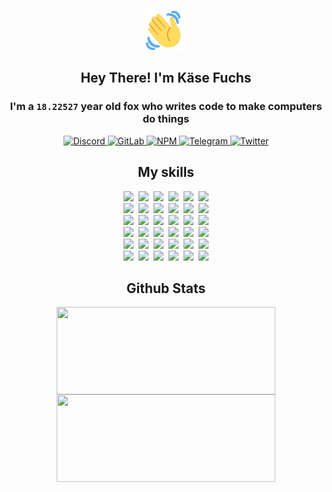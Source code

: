 <div><p align=center><img src=./resources/images/wave.gif width=64px height=64px></p><h2 align=center>Hey There! I'm Käse Fuchs</h2><h3 align=center>I'm a <code>18.22527</code> year old fox who writes code to make computers do things</h3><p align=center><a href=https://discord.com/users/507526681125322772><img alt=Discord src="https://img.shields.io/badge/Discord-5865F2?logo=discord&logoColor=white&style=flat-square#ae9029b696c22528ed70de88feab2752"> </a><a href=https://gitlab.com/kasefuchs><img alt=GitLab src="https://img.shields.io/badge/GitLab-330F63?logo=gitlab&logoColor=white&style=flat-square#ae9029b696c22528ed70de88feab2752"> </a><a href=https://npmjs.com/~kasefuchs><img alt=NPM src="https://img.shields.io/badge/NPM-CB3837?logo=npm&logoColor=white&style=flat-square#ae9029b696c22528ed70de88feab2752"> </a><a href=https://t.me/kasefuchs><img alt=Telegram src="https://img.shields.io/badge/Telegram-2CA5E0?logo=telegram&logoColor=white&style=flat-square#ae9029b696c22528ed70de88feab2752"> </a><a href=https://twitter.com/kasefuchs><img alt=Twitter src="https://img.shields.io/badge/Twitter-1DA1F2?logo=twitter&logoColor=white&style=flat-square#ae9029b696c22528ed70de88feab2752"></a></p><h2 align=center>My skills</h2><p align=center><a href=https://aws.amazon.com/ ><picture><source srcset="https://skillicons.dev/icons?i=aws&theme=dark#ae9029b696c22528ed70de88feab2752" media="(prefers-color-scheme: dark)"><source srcset="https://skillicons.dev/icons?i=aws&theme=light#ae9029b696c22528ed70de88feab2752" media="(prefers-color-scheme: light), (prefers-color-scheme: no-preference)"><img src="https://skillicons.dev/icons?i=aws&theme=light#ae9029b696c22528ed70de88feab2752"></picture></a>&nbsp;&nbsp;<a href=https://en.wikipedia.org/wiki/Bash_(Unix_shell)><picture><source srcset="https://skillicons.dev/icons?i=bash&theme=dark#ae9029b696c22528ed70de88feab2752" media="(prefers-color-scheme: dark)"><source srcset="https://skillicons.dev/icons?i=bash&theme=light#ae9029b696c22528ed70de88feab2752" media="(prefers-color-scheme: light), (prefers-color-scheme: no-preference)"><img src="https://skillicons.dev/icons?i=bash&theme=light#ae9029b696c22528ed70de88feab2752"></picture></a>&nbsp;&nbsp;<a href=https://discord.com/developers/docs><picture><source srcset="https://skillicons.dev/icons?i=bots&theme=dark#ae9029b696c22528ed70de88feab2752" media="(prefers-color-scheme: dark)"><source srcset="https://skillicons.dev/icons?i=bots&theme=light#ae9029b696c22528ed70de88feab2752" media="(prefers-color-scheme: light), (prefers-color-scheme: no-preference)"><img src="https://skillicons.dev/icons?i=bots&theme=light#ae9029b696c22528ed70de88feab2752"></picture></a>&nbsp;&nbsp;<a href=https://www.cloudflare.com/ ><picture><source srcset="https://skillicons.dev/icons?i=cloudflare&theme=dark#ae9029b696c22528ed70de88feab2752" media="(prefers-color-scheme: dark)"><source srcset="https://skillicons.dev/icons?i=cloudflare&theme=light#ae9029b696c22528ed70de88feab2752" media="(prefers-color-scheme: light), (prefers-color-scheme: no-preference)"><img src="https://skillicons.dev/icons?i=cloudflare&theme=light#ae9029b696c22528ed70de88feab2752"></picture></a>&nbsp;&nbsp;<a href=https://en.wikipedia.org/wiki/CSS><picture><source srcset="https://skillicons.dev/icons?i=css&theme=dark#ae9029b696c22528ed70de88feab2752" media="(prefers-color-scheme: dark)"><source srcset="https://skillicons.dev/icons?i=css&theme=light#ae9029b696c22528ed70de88feab2752" media="(prefers-color-scheme: light), (prefers-color-scheme: no-preference)"><img src="https://skillicons.dev/icons?i=css&theme=light#ae9029b696c22528ed70de88feab2752"></picture></a>&nbsp;&nbsp;<a href=https://www.docker.com/ ><picture><source srcset="https://skillicons.dev/icons?i=docker&theme=dark#ae9029b696c22528ed70de88feab2752" media="(prefers-color-scheme: dark)"><source srcset="https://skillicons.dev/icons?i=docker&theme=light#ae9029b696c22528ed70de88feab2752" media="(prefers-color-scheme: light), (prefers-color-scheme: no-preference)"><img src="https://skillicons.dev/icons?i=docker&theme=light#ae9029b696c22528ed70de88feab2752"></picture></a><br><a href=https://www.electronjs.org/ ><picture><source srcset="https://skillicons.dev/icons?i=electron&theme=dark#ae9029b696c22528ed70de88feab2752" media="(prefers-color-scheme: dark)"><source srcset="https://skillicons.dev/icons?i=electron&theme=light#ae9029b696c22528ed70de88feab2752" media="(prefers-color-scheme: light), (prefers-color-scheme: no-preference)"><img src="https://skillicons.dev/icons?i=electron&theme=light#ae9029b696c22528ed70de88feab2752"></picture></a>&nbsp;&nbsp;<a href=https://expressjs.com/ ><picture><source srcset="https://skillicons.dev/icons?i=express&theme=dark#ae9029b696c22528ed70de88feab2752" media="(prefers-color-scheme: dark)"><source srcset="https://skillicons.dev/icons?i=express&theme=light#ae9029b696c22528ed70de88feab2752" media="(prefers-color-scheme: light), (prefers-color-scheme: no-preference)"><img src="https://skillicons.dev/icons?i=express&theme=light#ae9029b696c22528ed70de88feab2752"></picture></a>&nbsp;&nbsp;<a href=https://www.figma.com/ ><picture><source srcset="https://skillicons.dev/icons?i=figma&theme=dark#ae9029b696c22528ed70de88feab2752" media="(prefers-color-scheme: dark)"><source srcset="https://skillicons.dev/icons?i=figma&theme=light#ae9029b696c22528ed70de88feab2752" media="(prefers-color-scheme: light), (prefers-color-scheme: no-preference)"><img src="https://skillicons.dev/icons?i=figma&theme=light#ae9029b696c22528ed70de88feab2752"></picture></a>&nbsp;&nbsp;<a href=https://firebase.google.com/ ><picture><source srcset="https://skillicons.dev/icons?i=firebase&theme=dark#ae9029b696c22528ed70de88feab2752" media="(prefers-color-scheme: dark)"><source srcset="https://skillicons.dev/icons?i=firebase&theme=light#ae9029b696c22528ed70de88feab2752" media="(prefers-color-scheme: light), (prefers-color-scheme: no-preference)"><img src="https://skillicons.dev/icons?i=firebase&theme=light#ae9029b696c22528ed70de88feab2752"></picture></a>&nbsp;&nbsp;<a href=https://flask.palletsprojects.com/ ><picture><source srcset="https://skillicons.dev/icons?i=flask&theme=dark#ae9029b696c22528ed70de88feab2752" media="(prefers-color-scheme: dark)"><source srcset="https://skillicons.dev/icons?i=flask&theme=light#ae9029b696c22528ed70de88feab2752" media="(prefers-color-scheme: light), (prefers-color-scheme: no-preference)"><img src="https://skillicons.dev/icons?i=flask&theme=light#ae9029b696c22528ed70de88feab2752"></picture></a>&nbsp;&nbsp;<a href=https://cloud.google.com/ ><picture><source srcset="https://skillicons.dev/icons?i=gcp&theme=dark#ae9029b696c22528ed70de88feab2752" media="(prefers-color-scheme: dark)"><source srcset="https://skillicons.dev/icons?i=gcp&theme=light#ae9029b696c22528ed70de88feab2752" media="(prefers-color-scheme: light), (prefers-color-scheme: no-preference)"><img src="https://skillicons.dev/icons?i=gcp&theme=light#ae9029b696c22528ed70de88feab2752"></picture></a><br><a href=https://git-scm.com/ ><picture><source srcset="https://skillicons.dev/icons?i=git&theme=dark#ae9029b696c22528ed70de88feab2752" media="(prefers-color-scheme: dark)"><source srcset="https://skillicons.dev/icons?i=git&theme=light#ae9029b696c22528ed70de88feab2752" media="(prefers-color-scheme: light), (prefers-color-scheme: no-preference)"><img src="https://skillicons.dev/icons?i=git&theme=light#ae9029b696c22528ed70de88feab2752"></picture></a>&nbsp;&nbsp;<a href=https://github.com/ ><picture><source srcset="https://skillicons.dev/icons?i=github&theme=dark#ae9029b696c22528ed70de88feab2752" media="(prefers-color-scheme: dark)"><source srcset="https://skillicons.dev/icons?i=github&theme=light#ae9029b696c22528ed70de88feab2752" media="(prefers-color-scheme: light), (prefers-color-scheme: no-preference)"><img src="https://skillicons.dev/icons?i=github&theme=light#ae9029b696c22528ed70de88feab2752"></picture></a>&nbsp;&nbsp;<a href=https://gitlab.com/ ><picture><source srcset="https://skillicons.dev/icons?i=gitlab&theme=dark#ae9029b696c22528ed70de88feab2752" media="(prefers-color-scheme: dark)"><source srcset="https://skillicons.dev/icons?i=gitlab&theme=light#ae9029b696c22528ed70de88feab2752" media="(prefers-color-scheme: light), (prefers-color-scheme: no-preference)"><img src="https://skillicons.dev/icons?i=gitlab&theme=light#ae9029b696c22528ed70de88feab2752"></picture></a>&nbsp;&nbsp;<a href=https://www.heroku.com/ ><picture><source srcset="https://skillicons.dev/icons?i=heroku&theme=dark#ae9029b696c22528ed70de88feab2752" media="(prefers-color-scheme: dark)"><source srcset="https://skillicons.dev/icons?i=heroku&theme=light#ae9029b696c22528ed70de88feab2752" media="(prefers-color-scheme: light), (prefers-color-scheme: no-preference)"><img src="https://skillicons.dev/icons?i=heroku&theme=light#ae9029b696c22528ed70de88feab2752"></picture></a>&nbsp;&nbsp;<a href=https://en.wikipedia.org/wiki/HTML><picture><source srcset="https://skillicons.dev/icons?i=html&theme=dark#ae9029b696c22528ed70de88feab2752" media="(prefers-color-scheme: dark)"><source srcset="https://skillicons.dev/icons?i=html&theme=light#ae9029b696c22528ed70de88feab2752" media="(prefers-color-scheme: light), (prefers-color-scheme: no-preference)"><img src="https://skillicons.dev/icons?i=html&theme=light#ae9029b696c22528ed70de88feab2752"></picture></a>&nbsp;&nbsp;<a href=https://en.wikipedia.org/wiki/JavaScript><picture><source srcset="https://skillicons.dev/icons?i=js&theme=dark#ae9029b696c22528ed70de88feab2752" media="(prefers-color-scheme: dark)"><source srcset="https://skillicons.dev/icons?i=js&theme=light#ae9029b696c22528ed70de88feab2752" media="(prefers-color-scheme: light), (prefers-color-scheme: no-preference)"><img src="https://skillicons.dev/icons?i=js&theme=light#ae9029b696c22528ed70de88feab2752"></picture></a><br><a href=https://en.wikipedia.org/wiki/Linux><picture><source srcset="https://skillicons.dev/icons?i=linux&theme=dark#ae9029b696c22528ed70de88feab2752" media="(prefers-color-scheme: dark)"><source srcset="https://skillicons.dev/icons?i=linux&theme=light#ae9029b696c22528ed70de88feab2752" media="(prefers-color-scheme: light), (prefers-color-scheme: no-preference)"><img src="https://skillicons.dev/icons?i=linux&theme=light#ae9029b696c22528ed70de88feab2752"></picture></a>&nbsp;&nbsp;<a href=https://mui.com/ ><picture><source srcset="https://skillicons.dev/icons?i=materialui&theme=dark#ae9029b696c22528ed70de88feab2752" media="(prefers-color-scheme: dark)"><source srcset="https://skillicons.dev/icons?i=materialui&theme=light#ae9029b696c22528ed70de88feab2752" media="(prefers-color-scheme: light), (prefers-color-scheme: no-preference)"><img src="https://skillicons.dev/icons?i=materialui&theme=light#ae9029b696c22528ed70de88feab2752"></picture></a>&nbsp;&nbsp;<a href=https://en.wikipedia.org/wiki/Markdown><picture><source srcset="https://skillicons.dev/icons?i=md&theme=dark#ae9029b696c22528ed70de88feab2752" media="(prefers-color-scheme: dark)"><source srcset="https://skillicons.dev/icons?i=md&theme=light#ae9029b696c22528ed70de88feab2752" media="(prefers-color-scheme: light), (prefers-color-scheme: no-preference)"><img src="https://skillicons.dev/icons?i=md&theme=light#ae9029b696c22528ed70de88feab2752"></picture></a>&nbsp;&nbsp;<a href=https://www.mongodb.com/ ><picture><source srcset="https://skillicons.dev/icons?i=mongodb&theme=dark#ae9029b696c22528ed70de88feab2752" media="(prefers-color-scheme: dark)"><source srcset="https://skillicons.dev/icons?i=mongodb&theme=light#ae9029b696c22528ed70de88feab2752" media="(prefers-color-scheme: light), (prefers-color-scheme: no-preference)"><img src="https://skillicons.dev/icons?i=mongodb&theme=light#ae9029b696c22528ed70de88feab2752"></picture></a>&nbsp;&nbsp;<a href=https://www.mysql.com/ ><picture><source srcset="https://skillicons.dev/icons?i=mysql&theme=dark#ae9029b696c22528ed70de88feab2752" media="(prefers-color-scheme: dark)"><source srcset="https://skillicons.dev/icons?i=mysql&theme=light#ae9029b696c22528ed70de88feab2752" media="(prefers-color-scheme: light), (prefers-color-scheme: no-preference)"><img src="https://skillicons.dev/icons?i=mysql&theme=light#ae9029b696c22528ed70de88feab2752"></picture></a>&nbsp;&nbsp;<a href=https://nextjs.org/ ><picture><source srcset="https://skillicons.dev/icons?i=nextjs&theme=dark#ae9029b696c22528ed70de88feab2752" media="(prefers-color-scheme: dark)"><source srcset="https://skillicons.dev/icons?i=nextjs&theme=light#ae9029b696c22528ed70de88feab2752" media="(prefers-color-scheme: light), (prefers-color-scheme: no-preference)"><img src="https://skillicons.dev/icons?i=nextjs&theme=light#ae9029b696c22528ed70de88feab2752"></picture></a><br><a href=https://nodejs.org/en/ ><picture><source srcset="https://skillicons.dev/icons?i=nodejs&theme=dark#ae9029b696c22528ed70de88feab2752" media="(prefers-color-scheme: dark)"><source srcset="https://skillicons.dev/icons?i=nodejs&theme=light#ae9029b696c22528ed70de88feab2752" media="(prefers-color-scheme: light), (prefers-color-scheme: no-preference)"><img src="https://skillicons.dev/icons?i=nodejs&theme=light#ae9029b696c22528ed70de88feab2752"></picture></a>&nbsp;&nbsp;<a href=https://www.postgresql.org/ ><picture><source srcset="https://skillicons.dev/icons?i=postgres&theme=dark#ae9029b696c22528ed70de88feab2752" media="(prefers-color-scheme: dark)"><source srcset="https://skillicons.dev/icons?i=postgres&theme=light#ae9029b696c22528ed70de88feab2752" media="(prefers-color-scheme: light), (prefers-color-scheme: no-preference)"><img src="https://skillicons.dev/icons?i=postgres&theme=light#ae9029b696c22528ed70de88feab2752"></picture></a>&nbsp;&nbsp;<a href=https://learn.microsoft.com/en-us/powershell/ ><picture><source srcset="https://skillicons.dev/icons?i=powershell&theme=dark#ae9029b696c22528ed70de88feab2752" media="(prefers-color-scheme: dark)"><source srcset="https://skillicons.dev/icons?i=powershell&theme=light#ae9029b696c22528ed70de88feab2752" media="(prefers-color-scheme: light), (prefers-color-scheme: no-preference)"><img src="https://skillicons.dev/icons?i=powershell&theme=light#ae9029b696c22528ed70de88feab2752"></picture></a>&nbsp;&nbsp;<a href=https://www.python.org/ ><picture><source srcset="https://skillicons.dev/icons?i=py&theme=dark#ae9029b696c22528ed70de88feab2752" media="(prefers-color-scheme: dark)"><source srcset="https://skillicons.dev/icons?i=py&theme=light#ae9029b696c22528ed70de88feab2752" media="(prefers-color-scheme: light), (prefers-color-scheme: no-preference)"><img src="https://skillicons.dev/icons?i=py&theme=light#ae9029b696c22528ed70de88feab2752"></picture></a>&nbsp;&nbsp;<a href=https://www.raspberrypi.org/ ><picture><source srcset="https://skillicons.dev/icons?i=raspberrypi&theme=dark#ae9029b696c22528ed70de88feab2752" media="(prefers-color-scheme: dark)"><source srcset="https://skillicons.dev/icons?i=raspberrypi&theme=light#ae9029b696c22528ed70de88feab2752" media="(prefers-color-scheme: light), (prefers-color-scheme: no-preference)"><img src="https://skillicons.dev/icons?i=raspberrypi&theme=light#ae9029b696c22528ed70de88feab2752"></picture></a>&nbsp;&nbsp;<a href=https://reactjs.org/ ><picture><source srcset="https://skillicons.dev/icons?i=react&theme=dark#ae9029b696c22528ed70de88feab2752" media="(prefers-color-scheme: dark)"><source srcset="https://skillicons.dev/icons?i=react&theme=light#ae9029b696c22528ed70de88feab2752" media="(prefers-color-scheme: light), (prefers-color-scheme: no-preference)"><img src="https://skillicons.dev/icons?i=react&theme=light#ae9029b696c22528ed70de88feab2752"></picture></a><br><a href=https://redux.js.org/ ><picture><source srcset="https://skillicons.dev/icons?i=redux&theme=dark#ae9029b696c22528ed70de88feab2752" media="(prefers-color-scheme: dark)"><source srcset="https://skillicons.dev/icons?i=redux&theme=light#ae9029b696c22528ed70de88feab2752" media="(prefers-color-scheme: light), (prefers-color-scheme: no-preference)"><img src="https://skillicons.dev/icons?i=redux&theme=light#ae9029b696c22528ed70de88feab2752"></picture></a>&nbsp;&nbsp;<a href=https://en.wikipedia.org/wiki/Regular_expression><picture><source srcset="https://skillicons.dev/icons?i=regex&theme=dark#ae9029b696c22528ed70de88feab2752" media="(prefers-color-scheme: dark)"><source srcset="https://skillicons.dev/icons?i=regex&theme=light#ae9029b696c22528ed70de88feab2752" media="(prefers-color-scheme: light), (prefers-color-scheme: no-preference)"><img src="https://skillicons.dev/icons?i=regex&theme=light#ae9029b696c22528ed70de88feab2752"></picture></a>&nbsp;&nbsp;<a href=https://en.wikipedia.org/wiki/Sass_(stylesheet_language)><picture><source srcset="https://skillicons.dev/icons?i=sass&theme=dark#ae9029b696c22528ed70de88feab2752" media="(prefers-color-scheme: dark)"><source srcset="https://skillicons.dev/icons?i=sass&theme=light#ae9029b696c22528ed70de88feab2752" media="(prefers-color-scheme: light), (prefers-color-scheme: no-preference)"><img src="https://skillicons.dev/icons?i=sass&theme=light#ae9029b696c22528ed70de88feab2752"></picture></a>&nbsp;&nbsp;<a href=https://www.typescriptlang.org/ ><picture><source srcset="https://skillicons.dev/icons?i=ts&theme=dark#ae9029b696c22528ed70de88feab2752" media="(prefers-color-scheme: dark)"><source srcset="https://skillicons.dev/icons?i=ts&theme=light#ae9029b696c22528ed70de88feab2752" media="(prefers-color-scheme: light), (prefers-color-scheme: no-preference)"><img src="https://skillicons.dev/icons?i=ts&theme=light#ae9029b696c22528ed70de88feab2752"></picture></a>&nbsp;&nbsp;<a href=https://unity.com/ ><picture><source srcset="https://skillicons.dev/icons?i=unity&theme=dark#ae9029b696c22528ed70de88feab2752" media="(prefers-color-scheme: dark)"><source srcset="https://skillicons.dev/icons?i=unity&theme=light#ae9029b696c22528ed70de88feab2752" media="(prefers-color-scheme: light), (prefers-color-scheme: no-preference)"><img src="https://skillicons.dev/icons?i=unity&theme=light#ae9029b696c22528ed70de88feab2752"></picture></a>&nbsp;&nbsp;<a href=https://workers.cloudflare.com/ ><picture><source srcset="https://skillicons.dev/icons?i=workers&theme=dark#ae9029b696c22528ed70de88feab2752" media="(prefers-color-scheme: dark)"><source srcset="https://skillicons.dev/icons?i=workers&theme=light#ae9029b696c22528ed70de88feab2752" media="(prefers-color-scheme: light), (prefers-color-scheme: no-preference)"><img src="https://skillicons.dev/icons?i=workers&theme=light#ae9029b696c22528ed70de88feab2752"></picture></a><br></p><h2 align=center>Github Stats</h2><p align=center><picture><source srcset="https://github-readme-stats-kasefuchs.vercel.app/api/?count_private=true&hide_border=true&hide_rank=true&line_height=20&hide_title=true&username=Kasefuchs&theme=dark#ae9029b696c22528ed70de88feab2752" media="(prefers-color-scheme: dark)"><source srcset="https://github-readme-stats-kasefuchs.vercel.app/api/?count_private=true&hide_border=true&hide_rank=true&line_height=20&hide_title=true&username=Kasefuchs&theme=light#ae9029b696c22528ed70de88feab2752" media="(prefers-color-scheme: light), (prefers-color-scheme: no-preference)"><img align=middle width=350 height=140 src="https://github-readme-stats-kasefuchs.vercel.app/api/?count_private=true&hide_border=true&hide_rank=true&line_height=20&hide_title=true&username=Kasefuchs&theme=light#ae9029b696c22528ed70de88feab2752"></picture><picture><source srcset="https://github-readme-stats-kasefuchs.vercel.app/api/top-langs/?count_private=true&hide_border=true&layout=compact&username=Kasefuchs&theme=dark#ae9029b696c22528ed70de88feab2752" media="(prefers-color-scheme: dark)"><source srcset="https://github-readme-stats-kasefuchs.vercel.app/api/top-langs/?count_private=true&hide_border=true&layout=compact&username=Kasefuchs&theme=light#ae9029b696c22528ed70de88feab2752" media="(prefers-color-scheme: light), (prefers-color-scheme: no-preference)"><img align=middle width=350 height=140 src="https://github-readme-stats-kasefuchs.vercel.app/api/top-langs/?count_private=true&hide_border=true&layout=compact&username=Kasefuchs&theme=light#ae9029b696c22528ed70de88feab2752"></picture></p><img src="https://hit.yhype.me/github/profile?user_id=64592097#ae9029b696c22528ed70de88feab2752" alt=""></div>